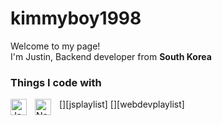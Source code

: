 # kimmyboy1998

<p>Welcome to my page! </br> I'm Justin, Backend developer from <b>South Korea</b></p>

<h3>Things I code with</h3>
<p>
[<img align="left" alt="JavaScript" width="26px" src="https://cdn.jsdelivr.net/gh/devicons/devicon/icons/javascript/javascript-original.svg" style="padding-right:10px;" />][jsplaylist]
[<img align="left" alt="Node.js" width="26px" src="https://cdn.jsdelivr.net/gh/devicons/devicon/icons/nodejs/nodejs-original.svg" style="padding-right:10px;" />][webdevplaylist]
</p>
